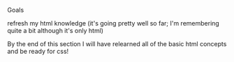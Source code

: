 Goals

refresh my html knowledge (it's going pretty well so far; I'm remembering quite a bit although it's only html)

By the end of this section I will have relearned all of the basic html concepts and be ready for css!